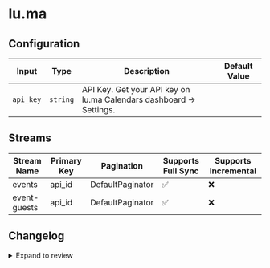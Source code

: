 # lu.ma


## Configuration

| Input | Type | Description | Default Value |
|-------|------|-------------|---------------|
| `api_key` | `string` | API Key. Get your API key on lu.ma Calendars dashboard → Settings. |  |

## Streams
| Stream Name | Primary Key | Pagination | Supports Full Sync | Supports Incremental |
|-------------|-------------|------------|---------------------|----------------------|
| events | api_id | DefaultPaginator | ✅ |  ❌  |
| event-guests | api_id | DefaultPaginator | ✅ |  ❌  |

## Changelog

<details>
  <summary>Expand to review</summary>

| Version | Date | Pull Request | Subject |
|---------|------|--------------|---------|
| 0.0.9 | 2024-12-21 | [50124](https://github.com/airbytehq/airbyte/pull/50124) | Update dependencies |
| 0.0.8 | 2024-12-14 | [49636](https://github.com/airbytehq/airbyte/pull/49636) | Update dependencies |
| 0.0.7 | 2024-12-12 | [49258](https://github.com/airbytehq/airbyte/pull/49258) | Update dependencies |
| 0.0.6 | 2024-12-11 | [48980](https://github.com/airbytehq/airbyte/pull/48980) | Starting with this version, the Docker image is now rootless. Please note that this and future versions will not be compatible with Airbyte versions earlier than 0.64 |
| 0.0.5 | 2024-11-05 | [48364](https://github.com/airbytehq/airbyte/pull/48364) | Revert to source-declarative-manifest v5.17.0 |
| 0.0.4 | 2024-11-05 | [48327](https://github.com/airbytehq/airbyte/pull/48327) | Update dependencies |
| 0.0.3 | 2024-10-29 | [47746](https://github.com/airbytehq/airbyte/pull/47746) | Update dependencies |
| 0.0.2 | 2024-10-28 | [47669](https://github.com/airbytehq/airbyte/pull/47669) | Update dependencies |
| 0.0.1 | 2024-08-28 | | Initial release by [@natikgadzhi](https://github.com/natikgadzhi) via Connector Builder |

</details>
